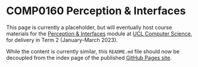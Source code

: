 # COMP0160 Perception & Interfaces

This page is currently a placeholder, but will eventually host course materials for the
[Perception & Interfaces](https://www.ucl.ac.uk/module-catalogue/modules/perception-and-interfaces-COMP0160)
module at [UCL Computer Science](https://www.ucl.ac.uk/computer-science/), for delivery in
Term 2 (January-March 2023).

While the content is currently similar, this `README.md` file should now be decoupled from
the index page of the published [GitHub Pages site](https://comp0160.github.io/).

